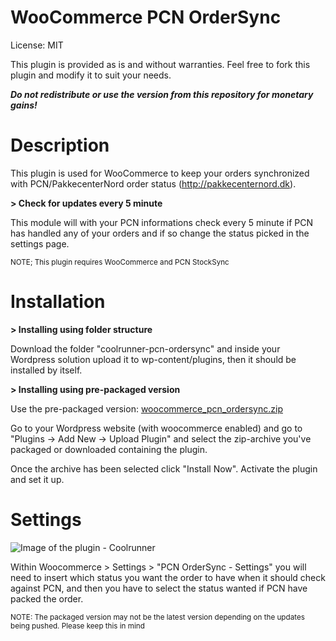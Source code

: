 WooCommerce PCN OrderSync
==========================

License: MIT

This plugin is provided as is and without warranties.
Feel free to fork this plugin and modify it to suit your needs.

_**Do not redistribute or use the version from this repository for monetary gains!**_

# Description

This plugin is used for WooCommerce to keep your orders synchronized with PCN/PakkecenterNord order status (http://pakkecenternord.dk). 

**> Check for updates every 5 minute**

This module will with your PCN informations check every 5 minute if PCN has handled any of your orders and if so change the status picked in the settings page.

<small>NOTE; This plugin requires WooCommerce and PCN StockSync</small>

# Installation

**> Installing using folder structure**

Download the folder "coolrunner-pcn-ordersync" and inside your Wordpress solution upload it to wp-content/plugins, then it should be installed by itself.

**> Installing using pre-packaged version**

Use the pre-packaged version: [woocommerce_pcn_ordersync.zip](https://github.com/CoolRunner-dk/woocommerce-pcn-ordersync/raw/master/woocommerce_pcn_ordersync.zip)

Go to your Wordpress website (with woocommerce enabled) and go to "Plugins -> Add New -> Upload Plugin" and select the zip-archive you've packaged or downloaded containing the plugin.

Once the archive has been selected click "Install Now". Activate the plugin and set it up.

# Settings

![Image of the plugin - Coolrunner](https://i.imgur.com/mffhXT9.png)

Within Woocommerce > Settings > "PCN OrderSync - Settings" you will need to insert which status you want the order to have when it should check against PCN, and then you have to select the status wanted if PCN have packed the order.

<small>NOTE: The packaged version may not be the latest version depending on the updates being pushed. Please keep this in mind</small>
